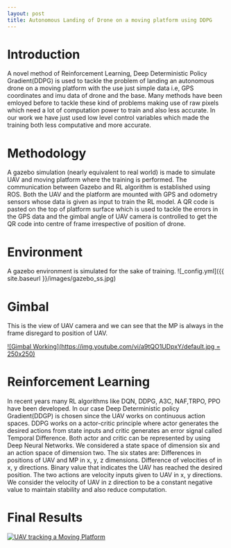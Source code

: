 ```yaml
---
layout: post
title: Autonomous Landing of Drone on a moving platform using DDPG
---
```


# Introduction #
A novel method of Reinforcement Learning, Deep Deterministic Policy Gradient(DDPG) is used to tackle the problem of landing an autonomous drone on a moving platform with the use just simple data i.e, GPS coordinates and imu data of drone and the base. Many methods have been emloyed before to tackle these kind of problems making use of raw pixels which need a lot of computation power to train and also less accurate. In our work we have just used low level control variables which made the training both less computative and more accurate.    

# Methodology #
A gazebo simulation (nearly equivalent to real world) is made to simulate UAV and moving platform where the training is performed. The communication between Gazebo and RL algorithm is established using ROS. Both the UAV and the platform are mounted with GPS and odometry sensors whose data is given as input to train the RL model. A QR code is pasted on the top of platform surface which is used to tackle the errors in the GPS data and the gimbal angle of UAV camera is controlled to get the QR code into centre of frame irrespective of position of drone.
# Environment #
A gazebo environment is simulated for the sake of training.
![_config.yml]({{ site.baseurl }}/images/gazebo_ss.jpg)

# Gimbal #
This is the view of UAV camera and we can see that the MP is always in the frame disregard to position of UAV. 

[![Gimbal Working](https://img.youtube.com/vi/a9tQO1UDpxY/default.jpg = 250x250)](https://www.youtube.com/watch?v=a9tQO1UDpxY)

# Reinforcement Learning #
In recent years many RL algorithms like DQN, DDPG, A3C, NAF,TRPO, PPO have been developed. In our case Deep Deterministic policy Gradient(DDGP) is chosen since the UAV works on continuous action spaces. DDPG works on a actor-critic principle where actor generates the desired actions from state inputs and critic generates an error signal called Temporal Difference. Both actor and critic can be represented by using Deep Neural Networks. We considered a state space of dimension six and an action space of dimension two.
The six states are:
    Differences in positions of UAV and MP in x, y, z dimensions.
    Difference of velocities of in x, y directions.
    Binary value that indicates the UAV has reached the desired position.
The two actions are velocity inputs given to UAV in x, y directions. We consider the velocity of UAV in z direction to be a constant negative value to maintain stability and also reduce computation.

# Final Results #

[![UAV tracking a Moving Platform](https://img.youtube.com/vi/-eJLhzJz_qk/default.jpg)](https://youtu.be/-eJLhzJz_qk)
